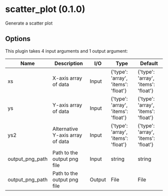 # scatter_plot (0.1.0)

Generate a scatter plot

## Options

This plugin takes 4 input arguments and 1 output argument:

| Name          | Description             | I/O    | Type   | Default |
|---------------|-------------------------|--------|--------|---------|
| xs | X-axis array of data | Input | {'type': 'array', 'items': 'float'} | {'type': 'array', 'items': 'float'} |
| ys | Y-axis array of data | Input | {'type': 'array', 'items': 'float'} | {'type': 'array', 'items': 'float'} |
| ys2 | Alternative Y-axis array of data | Input | {'type': 'array', 'items': 'float'} | {'type': 'array', 'items': 'float'} |
| output_png_path | Path to the output png file | Input | string | string |
| output_png_path | Path to the output png file | Output | File | File |
